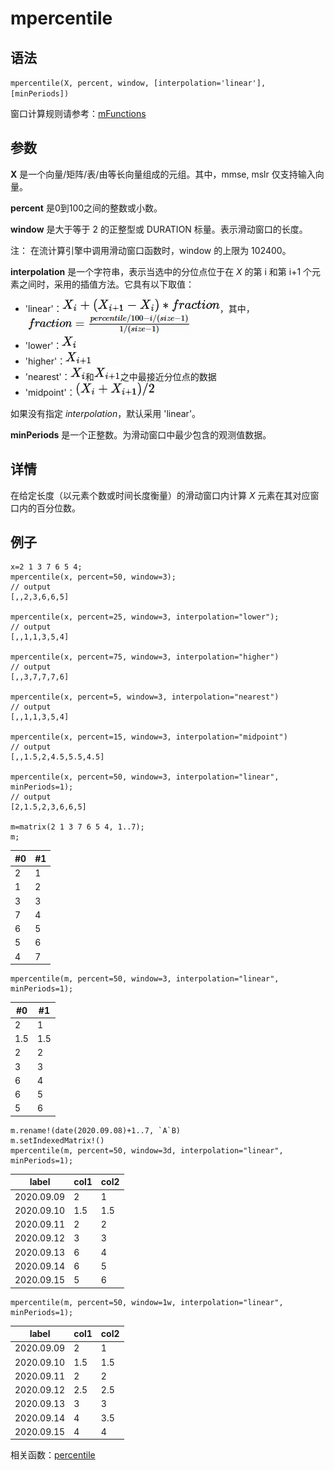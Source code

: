 # mpercentile

## 语法

`mpercentile(X, percent, window, [interpolation='linear'],
[minPeriods])`

窗口计算规则请参考：[mFunctions](../themes/mFunctions.html)

## 参数

**X** 是一个向量/矩阵/表/由等长向量组成的元组。其中，mmse, mslr 仅支持输入向量。

**percent** 是0到100之间的整数或小数。

**window** 是大于等于 2 的正整型或 DURATION 标量。表示滑动窗口的长度。

注： 在流计算引擎中调用滑动窗口函数时，window 的上限为 102400。

**interpolation** 是一个字符串，表示当选中的分位点位于在 *X* 的第 i 和第 i+1
个元素之间时，采用的插值方法。它具有以下取值：

* 'linear'：![linear](../../images/linear.png)，其中，![fraction](../../images/fraction.png)
* 'lower'：![lower](../../images/lower.png)
* 'higher'：![higher](../../images/higher.png)
* 'nearest'：![lower](../../images/lower.png)和![higher](../../images/higher.png)之中最接近分位点的数据
* 'midpoint'：![midpoint](../../images/midpoint.png)

如果没有指定 *interpolation*，默认采用 'linear'。

**minPeriods** 是一个正整数。为滑动窗口中最少包含的观测值数据。

## 详情

在给定长度（以元素个数或时间长度衡量）的滑动窗口内计算 *X* 元素在其对应窗口内的百分位数。

## 例子

```
x=2 1 3 7 6 5 4;
mpercentile(x, percent=50, window=3);
// output
[,,2,3,6,6,5]

mpercentile(x, percent=25, window=3, interpolation="lower");
// output
[,,1,1,3,5,4]

mpercentile(x, percent=75, window=3, interpolation="higher")
// output
[,,3,7,7,7,6]

mpercentile(x, percent=5, window=3, interpolation="nearest")
// output
[,,1,1,3,5,4]

mpercentile(x, percent=15, window=3, interpolation="midpoint")
// output
[,,1.5,2,4.5,5.5,4.5]

mpercentile(x, percent=50, window=3, interpolation="linear", minPeriods=1);
// output
[2,1.5,2,3,6,6,5]

m=matrix(2 1 3 7 6 5 4, 1..7);
m;
```

| #0 | #1 |
| --- | --- |
| 2 | 1 |
| 1 | 2 |
| 3 | 3 |
| 7 | 4 |
| 6 | 5 |
| 5 | 6 |
| 4 | 7 |

```
mpercentile(m, percent=50, window=3, interpolation="linear", minPeriods=1);
```

| #0 | #1 |
| --- | --- |
| 2 | 1 |
| 1.5 | 1.5 |
| 2 | 2 |
| 3 | 3 |
| 6 | 4 |
| 6 | 5 |
| 5 | 6 |

```
m.rename!(date(2020.09.08)+1..7, `A`B)
m.setIndexedMatrix!()
mpercentile(m, percent=50, window=3d, interpolation="linear", minPeriods=1);
```

| label | col1 | col2 |
| --- | --- | --- |
| 2020.09.09 | 2 | 1 |
| 2020.09.10 | 1.5 | 1.5 |
| 2020.09.11 | 2 | 2 |
| 2020.09.12 | 3 | 3 |
| 2020.09.13 | 6 | 4 |
| 2020.09.14 | 6 | 5 |
| 2020.09.15 | 5 | 6 |

```
mpercentile(m, percent=50, window=1w, interpolation="linear", minPeriods=1);
```

| label | col1 | col2 |
| --- | --- | --- |
| 2020.09.09 | 2 | 1 |
| 2020.09.10 | 1.5 | 1.5 |
| 2020.09.11 | 2 | 2 |
| 2020.09.12 | 2.5 | 2.5 |
| 2020.09.13 | 3 | 3 |
| 2020.09.14 | 4 | 3.5 |
| 2020.09.15 | 4 | 4 |

相关函数：[percentile](../p/percentile.html)

